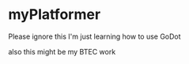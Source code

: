 # myPlatformer
Please ignore this I'm just learning how to use GoDot

also this might be my BTEC work
